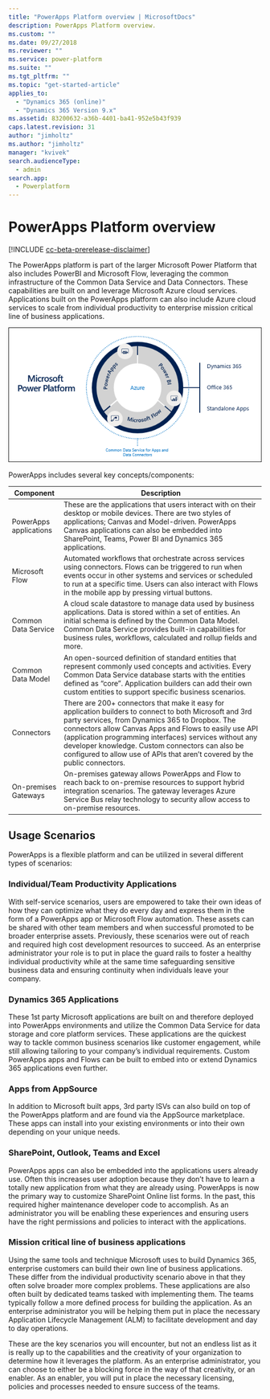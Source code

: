 ```yaml
---
title: "PowerApps Platform overview | MicrosoftDocs"
description: PowerApps Platform overview.
ms.custom: ""
ms.date: 09/27/2018
ms.reviewer: ""
ms.service: power-platform
ms.suite: ""
ms.tgt_pltfrm: ""
ms.topic: "get-started-article"
applies_to: 
  - "Dynamics 365 (online)"
  - "Dynamics 365 Version 9.x"
ms.assetid: 83200632-a36b-4401-ba41-952e5b43f939
caps.latest.revision: 31
author: "jimholtz"
ms.author: "jimholtz"
manager: "kvivek"
search.audienceType: 
  - admin
search.app: 
  - Powerplatform
---
```

# PowerApps Platform overview

[!INCLUDE [cc-beta-prerelease-disclaimer](../includes/cc-beta-prerelease-disclaimer.md)]

The PowerApps platform is part of the larger Microsoft Power Platform that also includes PowerBI and Microsoft Flow, leveraging the common infrastructure of the Common Data Service and Data Connectors. These capabilities are built on and leverage Microsoft Azure cloud services. Applications built on the PowerApps platform can also include Azure cloud services to scale from individual productivity to enterprise mission critical line of business applications.

![PowerApps Platform overview](media/ms-power-platform.png "PowerApps Platform overview")

PowerApps includes several key concepts/components:

|Component  |Description  |
|---------|---------|
|PowerApps applications     |These are the applications that users interact with on their desktop or mobile devices. There are two styles of applications; Canvas and Model-driven. PowerApps Canvas applications can also be embedded into SharePoint, Teams, Power BI and Dynamics 365 applications.         |
|Microsoft Flow     | Automated workflows that orchestrate across services using connectors. Flows can be triggered to run when events occur in other systems and services or scheduled to run at a specific time. Users can also interact with Flows in the mobile app by pressing virtual buttons.        |
|Common Data Service    |A cloud scale datastore to manage data used by business applications. Data is stored within a set of entities. An initial schema is defined by the Common Data Model. Common Data Service provides built-in capabilities for business rules, workflows, calculated and rollup fields and more.         |
|Common Data Model     | An open-sourced definition of standard entities that represent commonly used concepts and activities. Every Common Data Service database starts with the entities defined as “core”. Application builders can add their own custom entities to support specific business scenarios.        |
|Connectors     | There are 200+ connectors that make it easy for application builders to connect to both Microsoft and 3rd party services, from Dynamics 365 to Dropbox. The connectors allow Canvas Apps and Flows to easily use API (application programming interfaces) services without any developer knowledge. Custom connectors can also be configured to allow use of APIs that aren’t covered by the public connectors.        |
|On-premises Gateways     | On-premises gateway allows PowerApps and Flow to reach back to on-premise resources to support hybrid integration scenarios. The gateway leverages Azure Service Bus relay technology to security allow access to on-premise resources.        |

## Usage Scenarios

PowerApps is a flexible platform and can be utilized in several different types of scenarios:

### Individual/Team Productivity Applications

With self-service scenarios, users are empowered to take their own ideas of how they can optimize what they do every day and express them in the form of a PowerApps app or Microsoft Flow automation. These assets can be shared with other team members and when successful promoted to be broader enterprise assets. Previously, these scenarios were out of reach and required high cost development resources to succeed. As an enterprise administrator your role is to put in place the guard rails to foster a healthy individual productivity while at the same time safeguarding sensitive business data and ensuring continuity when individuals leave your company.

### Dynamics 365 Applications

These 1st party Microsoft applications are built on and therefore deployed into PowerApps environments and utilize the Common Data Service for data storage and core platform services. These applications are the quickest way to tackle common business scenarios like customer engagement, while still allowing tailoring to your company’s individual requirements. Custom PowerApps apps and Flows can be built to embed into or extend Dynamics 365 applications even further.

### Apps from AppSource

In addition to Microsoft built apps, 3rd party ISVs can also build on top of the PowerApps platform and are found via the AppSource marketplace. These apps can install into your existing environments or into their own depending on your unique needs.

### SharePoint, Outlook, Teams and Excel

PowerApps apps can also be embedded into the applications users already use. Often this increases user adoption because they don’t have to learn a totally new application from what they are already using. PowerApps is now the primary way to customize SharePoint Online list forms. In the past, this required higher maintenance developer code to accomplish. As an administrator you will be enabling these experiences and ensuring users have the right permissions and policies to interact with the applications.

### Mission critical line of business applications

Using the same tools and technique Microsoft uses to build Dynamics 365, enterprise customers can build their own line of business applications. These differ from the individual productivity scenario above in that they often solve broader more complex problems. These applications are also often built by dedicated teams tasked with implementing them. The teams typically follow a more defined process for building the application. As an enterprise administrator you will be helping them put in place the necessary Application Lifecycle Management (ALM) to facilitate development and day to day operations.

These are the key scenarios you will encounter, but not an endless list as it is really up to the capabilities and the creativity of your organization to determine how it leverages the platform. As an enterprise administrator, you can choose to either be a blocking force in the way of that creativity, or an enabler. As an enabler, you will put in place the necessary licensing, policies and processes needed to ensure success of the teams.
